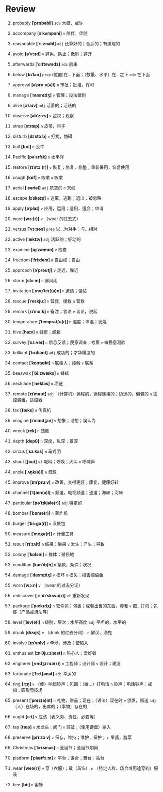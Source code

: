 # Review
1. probably **[ˈprɒbəbli]** `adv` 大概，或许

2. accompany **[əˈkʌmpəni]** `v` 陪伴，伴随

3. reasonable **[ˈriːznəbl]** `adj` 还算好的；合适的；有道理的

4. avoid **[əˈvɔɪd]** `v` 避免，防止；撤销；避开

5. afterwards **[ˈɑːftəwədz]** `adv` 后来

6. below **[bɪˈləʊ]** `prep` (位置)在...下面；（数量、水平）在...之下 `adv` 在下面

7. approval **[əˈpruːv(ə)l]** `n` 审批；批准，许可

8. manage **[ˈmænɪdʒ]** `v` 管理；设法做到

9. alive **[əˈlaɪv]** `adj` 活着的；活跃的

10. observe **[əbˈzɜːv]** `v` 监视；观察

11. strap **[stræp]** `n` 皮带，带子

12. disturb **[dɪˈstɜːb]** `v` 打扰，妨碍

13. bull **[bʊl]** `n` 公牛

14. Pacific **[pəˈsɪfɪk]** `n` 太平洋

15. restore **[rɪˈstɔː(r)]** `v` 恢复；修复，修整；重新采用，恢复使用

16. cough **[kɒf]** `v` 咳嗽 `n` 咳嗽

17. aerial **[ˈeəriəl]** `adj` 航空的 `n` 天线

18. escape **[ɪˈskeɪp]** `v` 逃离，逃跑；退出；被忽略

19. apply **[əˈplaɪ]** `v` 应用，运用；适用，适合；申请

20. wore **[wɔː(r)]** `v` （wear 的过去式）

21. versus **[ˈvɜːsəs]** `prep` 以...为对手；与...相对

22. active **[ˈæktɪv]** `adj` 活跃的；好动的

23. examine **[ɪɡˈzæmɪn]** `v` 检查

24. freedom **[ˈfriːdəm]** `n` 自由权；自由

25. approach **[əˈprəʊtʃ]** `v` 走近，靠近

26. storm **[stɔːm]** `n` 暴风雨

27. invitation **[ˌɪnvɪˈteɪʃ(ə)n]** `n` 邀请；请帖

28. rescue **[ˈreskjuː]** `v` 营救，援救 `n` 营救

29. remark **[rɪˈmɑːk]** `n` 备注；言论 `v` 谈论，说起

30. temperature **[ˈtemprətʃə(r)]** `n` 温度；体温；发烧

31. hive **[haɪv]** `n` 蜂房；蜂箱

32. survey **[ˈsɜːveɪ]** `n` 信息反馈；民意调查；考察 `v` 做民意测验

33. brilliant **[ˈbrɪliənt]** `adj` 成功的；才华横溢的

34. contact **[ˈkɒntækt]** `n` 联络人；接触 `v` 联系

35. beeswax **[ˈbiːzwæks]** `n` 蜂蜡

36. necklace **[ˈnekləs]** `n` 项链

37. remote **[rɪˈməʊt]** `adj` （计算机）远程的，远程连接的；边远的，偏僻的 `n` 遥控装置，遥控器

38. fax **[fæks]** `n` 传真机

39. imagine **[ɪˈmædʒɪn]** `v` 想象；设想；误认为

40. wreck **[rek]** `n` 残骸

41. depth **[depθ]** `n` 深度，纵深；景深

42. circus **[ˈsɜːkəs]** `n` 马戏团

43. shout **[ʃaʊt]** `vi` 喊叫；呼唤；大叫 `n` 呼喊声

44. uncle **[ˈʌŋk(ə)l]** `n` 叔叔

45. improve **[ɪmˈpruːv]** `v` 改善，变得更好；康复，健康好转

46. channel **[ˈtʃæn(ə)l]** `n` 频道，电视频道；通道；海峡；河床

47. particular **[pəˈtɪkjələ(r)]** `adj` 特定的

48. bomber **[ˈbɒmə(r)]** `n` 轰炸机

49. burger **[ˈbɜːɡə(r)]** `n` 汉堡包

50. measure **[ˈmeʒə(r)]** `n` 计量工具

51. result **[rɪˈzʌlt]** `n` 结果；后果 `v` 发生；产生；导致

52. colony **[ˈkɒləni]** `n` 群体；殖民地

53. condition **[kənˈdɪʃn]** `n` 条款，条件；状况

54. damage **[ˈdæmɪdʒ]** `v` 损坏 `n` 损失；损害赔偿金

55. worn **[wɔːn]** `v` （wear 的过去分词）

56. rediscover **[ˌriːdɪˈskʌvə(r)]** `vt` 重新发现

57. package **[ˈpækɪdʒ]** `n` 软件包；包裹；成套出售的东西，套餐 `v` 把...打包；包装（产品或想法等）

58. level **[ˈlev(ə)l]** `n` 级别，层次；水平高度 `adj` 平坦的，水平的

59. drunk **[drʌŋk]** `v` （drink 的过去分词） `n` 醉汉，酒鬼

60. involve **[ɪnˈvɒlv]** `v` 牵涉，涉及；使陷入

61. enthusiast **[ɪnˈθjuːziæst]** `n` 热心人；爱好者

62. engineer **[ˌendʒɪˈnɪə(r)]** `n` 工程师；设计师 `v` 设计；建造

63. fortunate **[ˈfɔːtʃənət]** `adj` 幸运的

64. ring **[rɪŋ]** `v` （使）响起铃声；包围；（给...）打电话 `n` 铃声；电话铃声；戒指；圆形竞技场

65. present **[ˈprez(ə)nt]** `n` 礼物，赠品；现在；（语法）现在时 `v` 颁发，赠送 `adj` （人）在场的，出席的；（事物）存在的

66. ought **[ɔːt]** `v` 应该（表义务、责任、必要等）

67. tap **[tæp]** `n` 水龙头；阀门 `v` 轻敲；（使用键盘）输入

68. preserve **[prɪˈzɜːv]** `v` 保存，维持；维护，保护； `n` 果酱，腌菜

69. Christmas **[ˈkrɪsməs]** `n` 圣诞节；圣诞节期间

70. platform **[ˈplætfɔːm]** `n` 平台；讲台；舞台；站台

71. wear **[weə(r)]** `v` 穿（衣服）；戴（首饰） `n` （特定人群、场合或用途穿的）服装

72. bee **[biː]** `n` 蜜蜂

